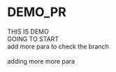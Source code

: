 # DEMO_PR
THIS IS DEMO 
<BR>
GOING TO START
<br>
add more para to check the branch
<br> <br>
adding more more para
